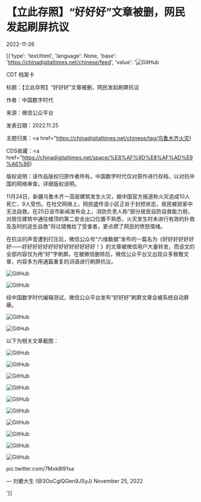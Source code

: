 # 【立此存照】“好好好”文章被删，网民发起刷屏抗议

2022-11-26

[{'type': 'text/html', 'language': None, 'base': 'https://chinadigitaltimes.net/chinese/feed', 'value': '![GitHub](https://chinadigitaltimes.net/chinese/files/2022/11/屏幕截图-2022-11-25-185140-768x292.png)

CDT 档案卡

标题：【立此存照】“好好好”文章被删，网民发起刷屏抗议

作者：中国数字时代

来源：微信公众平台

发表日期：2022.11.25

主题归类：<a href="https://chinadigitaltimes.net/chinese/tag/乌鲁木齐火灾)

CDS收藏：<a href="https://chinadigitaltimes.net/space/%E8%AF%9D%E8%AF%AD%E9%A6%86)

版权说明：该作品版权归原作者所有。中国数字时代仅对原作进行存档，以对抗中国的网络审查。详细版权说明。





11月24日，新疆乌鲁木齐一高层建筑发生火灾，据中国官方报道称火灾造成10人死亡，9人受伤。在社交网络上，网民盛传该小区正处于封控状态，居民被锁家中无法自救。在25日该市新闻发布会上，消防负责人称“部分居民自防自救能力弱，对居住建筑中通往楼顶的第二安全出口位置不熟悉，火灾发生时未进行有效的扑救及及时的逃生自救”将过错推给了受害者，更点燃了网民的愤怒情绪。

在抗议的声音遭到打压后，微信公众号“六维数据”发布的一篇名为《好好好好好好好——好好好好好好好好好好好好好好！》的文章被微信用户大量转发，而该文的全部内容仅为用“好”字刷屏。在被微信删除后，微信公众平台又出现众多致敬文章，内容多为用通篇重复的词语进行刷屏抗议。

![GitHub](https://chinadigitaltimes.net/chinese/files/2022/11/FicuubYUcAAnwUD.jpg)

![GitHub](https://chinadigitaltimes.net/chinese/files/2022/11/FibSvv_agAAXMZi.jpg)

经中国数字时代编辑测试，微信公众平台发布“好好好”刷屏文章会被系统自动屏蔽。

![GitHub](https://chinadigitaltimes.net/chinese/files/2022/11/屏幕截图-2022-11-25-153904.png)

![GitHub](https://chinadigitaltimes.net/chinese/files/2022/11/屏幕截图-2022-11-25-153925.png)

以下为相关文章截图：

![GitHub](https://chinadigitaltimes.net/chinese/files/2022/11/Screenshot_20221125-185617.png)

![GitHub](https://chinadigitaltimes.net/chinese/files/2022/11/Screenshot_20221125-173239.png)

![GitHub](https://chinadigitaltimes.net/chinese/files/2022/11/屏幕截图-2022-11-25-175722.png)

![GitHub](https://chinadigitaltimes.net/chinese/files/2022/11/Screenshot_20221125-173247.png)

![GitHub](https://chinadigitaltimes.net/chinese/files/2022/11/594b6e6cly1h8hubn0oktj20u057lqph-scaled.jpg)

![GitHub](https://chinadigitaltimes.net/chinese/files/2022/11/594b6e6cly1h8hv45y340j20u062v4k8-scaled.jpg)

![GitHub](https://chinadigitaltimes.net/chinese/files/2022/11/594b6e6cly1h8hukjhb20j20u02snqj9-scaled.jpg)

![GitHub](https://chinadigitaltimes.net/chinese/files/2022/11/屏幕截图-2022-11-25-163817.png)

![GitHub](https://chinadigitaltimes.net/chinese/files/2022/11/屏幕截图-2022-11-25-163900.png)

![GitHub](https://chinadigitaltimes.net/chinese/files/2022/11/屏幕截图-2022-11-25-172031.png)



pic.twitter.com/7Mxk8I91xa

&mdash; 刘蟾大生 (@3OoCglQGen9JSyJ) November 25, 2022

'}]